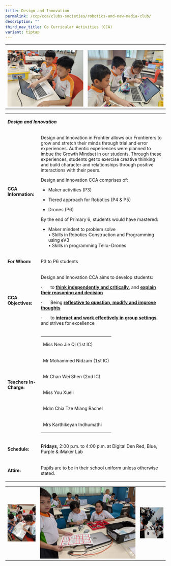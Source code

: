 ```yaml
---
title: Design and Innovation
permalink: /ccp/cca/clubs-societies/robotics-and-new-media-club/
description: ""
third_nav_title: Co Curricular Activities (CCA)
variant: tiptap
---
```

<table style="minWidth: 50px">
<colgroup>
<col>
<col>
</colgroup>
<tbody>
<tr>
<td rowspan="1" colspan="1">
<p></p>
<div class="isomer-image-wrapper">
<img style="width: 100%" height="auto" width="100%" alt="1" src="/images/CCA/DESIGN/Pic_1.jpg">
</div>
</td>
<td rowspan="1" colspan="1">
<p></p>
<div class="isomer-image-wrapper">
<img style="width: 100%" height="auto" width="100%" alt="2" src="/images/CCA/DESIGN/Pic_2.jpg">
</div>
</td>
</tr>
</tbody>
</table>
<table style="minWidth: 50px">
<colgroup>
<col>
<col>
</colgroup>
<tbody>
<tr>
<td rowspan="1" colspan="2">
<p><strong><em>Design and Innovation</em></strong>
</p>
</td>
</tr>
<tr>
<td rowspan="1" colspan="1">
<p><strong>CCA Information:</strong>
</p>
</td>
<td rowspan="1" colspan="1">
<p>Design and Innovation in Frontier allows our Frontierers to grow and stretch
their minds through trial and error experiences. Authentic experiences
were planned to imbue the Growth Mindset in our students. Through these
experiences, students get to exercise creative thinking and build character
and relationships through positive interactions with their peers.</p>
<p>Design and Innovation CCA comprises of:</p>
<ul data-tight="true" class="tight">
<li>
<p>Maker activities (P3)</p>
</li>
<li>
<p>Tiered approach for Robotics (P4 &amp; P5)</p>
</li>
<li>
<p>Drones (P6)</p>
</li>
</ul>
<p>By the end of Primary 6, students would have mastered:</p>
<ul data-tight="true" class="tight">
<li>
<p>Maker mindset to problem solve
<br>• Skills in Robotics Construction and Programming using eV3
<br>• Skills in programming Tello-Drones</p>
</li>
</ul>
</td>
</tr>
<tr>
<td rowspan="1" colspan="1">
<p><strong>For Whom:</strong>
</p>
</td>
<td rowspan="1" colspan="1">
<p>P3 to P6 students</p>
</td>
</tr>
<tr>
<td rowspan="1" colspan="1">
<p><strong>CCA Objectives:</strong>
</p>
</td>
<td rowspan="1" colspan="1">
<p>Design and Innovation CCA aims to develop students:</p>
<p>·&nbsp;&nbsp;&nbsp;&nbsp;&nbsp;&nbsp; to <strong><u>think independently and critically</u></strong>,
and <strong><u>explain their reasoning and decision</u></strong>
</p>
<p>·&nbsp;&nbsp;&nbsp;&nbsp;&nbsp;&nbsp; Being <strong><u>reflective to question, modify and improve thoughts</u></strong>
</p>
<p>·&nbsp;&nbsp;&nbsp;&nbsp;&nbsp;&nbsp; to <strong><u>interact and work effectively in group settings</u></strong>,
and strives for excellence</p>
</td>
</tr>
<tr>
<td rowspan="1" colspan="1">
<p><strong>Teachers In-Charge:</strong>
</p>
</td>
<td rowspan="1" colspan="1">
<table style="minWidth: 25px">
<colgroup>
<col>
</colgroup>
<tbody>
<tr>
<td rowspan="1" colspan="1">
<p>Miss Neo Jie Qi (1st&nbsp;IC)</p>
</td>
</tr>
<tr>
<td rowspan="1" colspan="1">
<p>Mr Mohammed Nidzam (1st&nbsp;IC)</p>
</td>
</tr>
<tr>
<td rowspan="1" colspan="1">
<p>Mr Chan Wei Shen (2nd IC)</p>
</td>
</tr>
<tr>
<td rowspan="1" colspan="1">
<p>Miss You Xueli</p>
</td>
</tr>
<tr>
<td rowspan="1" colspan="1">
<p>Mdm Chia Tze Miang Rachel</p>
</td>
</tr>
<tr>
<td rowspan="1" colspan="1">
<p>Mrs Karthikeyan Indhumathi</p>
</td>
</tr>
</tbody>
</table>
</td>
</tr>
<tr>
<td rowspan="1" colspan="1">
<p><strong>Schedule:</strong>
</p>
</td>
<td rowspan="1" colspan="1">
<p><strong>Fridays,</strong> 2:00 p.m. to 4:00 p.m. at Digital Den Red, Blue,
Purple &amp; iMaker Lab</p>
</td>
</tr>
<tr>
<td rowspan="1" colspan="1">
<p><strong>Attire:</strong>
</p>
</td>
<td rowspan="1" colspan="1">
<p>Pupils are to be in their school uniform unless otherwise stated.</p>
</td>
</tr>
</tbody>
</table>
<table style="minWidth: 75px">
<colgroup>
<col>
<col>
<col>
</colgroup>
<tbody>
<tr>
<td rowspan="1" colspan="1">
<div class="isomer-image-wrapper">
<img style="width: 100%" height="auto" width="100%" src="/images/di1.jpg">
</div>
</td>
<td rowspan="1" colspan="1">
<div class="isomer-image-wrapper">
<img style="width: 100%" height="auto" width="100%" src="/images/di2.jpg">
</div>
</td>
<td rowspan="1" colspan="1">
<div class="isomer-image-wrapper">
<img style="width: 100%" height="auto" width="100%" src="/images/di3.jpg">
</div>
</td>
</tr>
</tbody>
</table>
<p></p>